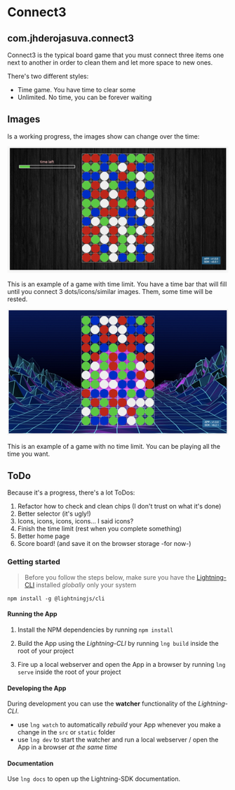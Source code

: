 # Connect3

## com.jhderojasuva.connect3

Connect3 is the typical board game that you must connect three items one next to another in order to clean them and let more space to new ones.

There's two different styles:

- Time game. You have time to clear some
- Unlimited. No time, you can be forever waiting

## Images

Is a working progress, the images show can change over the time:

![Time limit game](./gitimages/gamelimited.png)

This is an example of a game with time limit. You have a time bar that will fill until you connect 3 dots/icons/similar images. Them, some time will be rested.

![No Time limit game](./gitimages/gameunlimited.png)

This is an example of a game with no time limit. You can be playing all the time you want.

## ToDo

Because it's a progress, there's a lot ToDos:

1. Refactor how to check and clean chips (I don't trust on what it's done)
2. Better selector (it's ugly!)
3. Icons, icons, icons, icons... I said icons?
4. Finish the time limit (rest when you complete something)
5. Better home page
6. Score board! (and save it on the browser storage -for now-)

### Getting started

> Before you follow the steps below, make sure you have the
[Lightning-CLI](https://rdkcentral.github.io/Lightning-CLI/#/) installed _globally_ only your system

```
npm install -g @lightningjs/cli
```

#### Running the App

1. Install the NPM dependencies by running `npm install`

2. Build the App using the _Lightning-CLI_ by running `lng build` inside the root of your project

3. Fire up a local webserver and open the App in a browser by running `lng serve` inside the root of your project


#### Developing the App

During development you can use the **watcher** functionality of the _Lightning-CLI_.

- use `lng watch` to automatically _rebuild_ your App whenever you make a change in the `src` or  `static` folder
- use `lng dev` to start the watcher and run a local webserver / open the App in a browser _at the same time_

#### Documentation

Use `lng docs` to open up the Lightning-SDK documentation.
